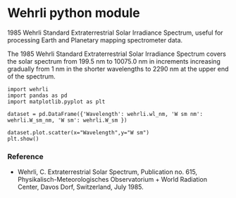 
# Wehrli python module
1985 Wehrli Standard Extraterrestrial Solar Irradiance Spectrum, useful for processing Earth and Planetary mapping spectrometer data.

The 1985 Wehrli Standard Extraterrestrial Solar Irradiance Spectrum covers the solar spectrum from 199.5 nm to 10075.0 nm in increments increasing gradually from 1 nm in the shorter wavelengths to 2290 nm at the upper end of the spectrum.

```
import wehrli
import pandas as pd
import matplotlib.pyplot as plt

dataset = pd.DataFrame({'Wavelength': wehrli.wl_nm, 'W sm nm': wehrli.W_sm_nm, 'W sm': wehrli.W_sm })

dataset.plot.scatter(x="Wavelength",y="W sm")
plt.show()
```

### Reference

 * Wehrli, C. Extraterrestrial Solar Spectrum, Publication no. 615, Physikalisch-Meteorologisches Observatorium + World Radiation Center, Davos Dorf, Switzerland, July 1985.

